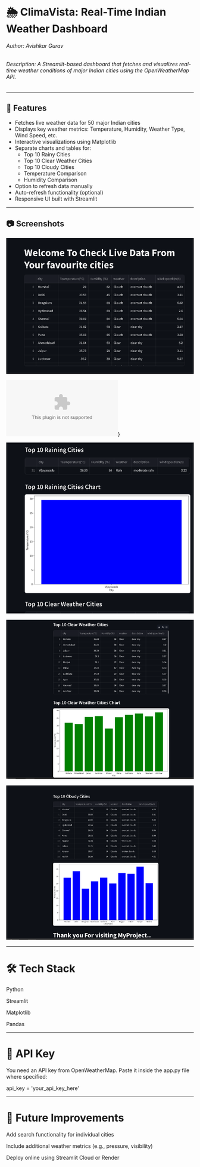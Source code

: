 # 🌦 ClimaVista: Real-Time Indian Weather Dashboard

###### *Author:* Avishkar Gurav

###### *Description:* A Streamlit-based dashboard that fetches and visualizes real-time weather conditions of major Indian cities using the OpenWeatherMap API.

---

## 📌 Features

- Fetches live weather data for 50 major Indian cities
- Displays key weather metrics: Temperature, Humidity, Weather Type, Wind Speed, etc.
- Interactive visualizations using Matplotlib
- Separate charts and tables for:
  - Top 10 Rainy Cities
  - Top 10 Clear Weather Cities
  - Top 10 Cloudy Cities
  - Temperature Comparison
  - Humidity Comparison
- Option to refresh data manually
- Auto-refresh functionality (optional)
- Responsive UI built with Streamlit

---

## 📷 Screenshots

![Dashboard](https://github.com/avishkargurav/Live-weather-dashboard/blob/main/All%20Cities%20Table.png "Cites Data Table")

![Table Csv File](https://github.com/avishkargurav/Live-weather-dashboard/blob/main/india%20weather.csv "Table Data")}

![Rainy Cities Table](https://github.com/avishkargurav/Live-weather-dashboard/blob/main/Rainy%20Chart%20And%20Table.png "Table &amp; Data")

![Clear Cities Table And Chart](https://github.com/avishkargurav/Live-weather-dashboard/blob/main/Clear%20Cities%20Table%20And%20Chart.png "Table &amp; Data")

![Cloud Cities Table And Data](https://github.com/avishkargurav/Live-weather-dashboard/blob/main/Cloudy%20City%20And%20Chart.png "Table And Data")


---

# 🛠 Tech Stack

Python

Streamlit

Matplotlib

Pandas

---

# 🔑 API Key

You need an API key from OpenWeatherMap.
Paste it inside the app.py file where specified:

api_key = 'your_api_key_here'

---

# 📅 Future Improvements

Add search functionality for individual cities

Include additional weather metrics (e.g., pressure, visibility)

Deploy online using Streamlit Cloud or Render
